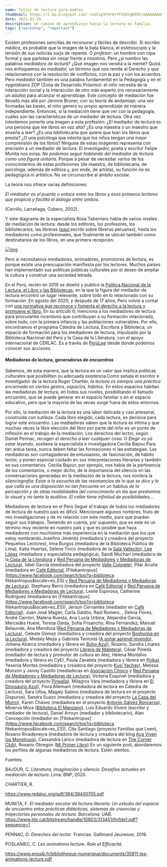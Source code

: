 ```yaml
---
name: Taller de lectura para madres
thumbnail: https://1.bp.blogspot.com/-CoUI1pSF4Y0/YFhZGVgD9OI/AAAAAAAAPo4/PKqCzPORYHUhXmvvxNSxTHEgbeuevuqZACLcBGAsYHQ/w640-h310/Captura%2Bde%2Bpantalla%2B2021-03-22%2Ba%2Blas%2B9.43.58.png
date: 2023-03-20
description: Un camino de aprendizaje hacia la lectura en familia.
tags: ["workshop", "important"]
---
```


Existen profesiones sencillas de reconocer y fáciles de describir. Si escribo *médico*, es probable que la imagen de la bata blanca, el estetoscopio y la tensión de sus noticias surja de repente. O *profesor*: un hombre con ropa formal y que parlotea sin cesar frente a nosotros. 
Pero ¿si nombro las palabras *mediadora de lectura*? ¿Qué imagen nos vendrá a la mente? Quizá nos enfoquemos en *mediador,* un término que nos remite al Derecho y que relacionamos con la resolución de conflictos, con la paz y con los acuerdos. Pero *mediador* también es una palabra fundamental en la Pedagogía y en el vygotskiano ZDP (Zona de Desarrollo Próximo): el niño necesita de la interacción social y la interacción de otro más experto (no necesariamente un adulto) para alcanzar el aprendizaje. Este concepto de mediación fue llevado más allá por Jerome Bruner, con su teoría de andamiaje: una vez formadas las bases, el niño genera su propio aprendizaje de manera independiente.
Entonces, si la mediación tiene que ver con la pedagogía, cuáles son las características de un mediador de lectura.
Otra vez intentemos ponerle una imagen a esta profesión: ¿El mediador de lectura es una persona que lee libros en voz alta? ¿Es una maestra o un maestro que enseña a leer? ¿Es una bibliotecaria que quiere que lean los libros que presta? ¿O una psicóloga que intenta que los niños tengan una mejor comprensión de los libros?
Ninguna de estas imágenes representa con precisión a un mediador de lectura. El investigador, poeta y escritor Felipe Munita nos avisa: *No podemos seguir hablando del mediador de lectura como una figura unitaria.* Porque a pesar de necesitar varios de los conocimientos de estas profesiones (de maestra, de bibliotecaria, de psicóloga, además de editora y, por ende, de artista), su función no es pedagógica ni artística. No se circunscribe al ámbito escolar.

La teoría nos ofrece varias definiciones:

*El mediador es el puente o enlace entre los libros y esos primeros lectores que propicia y facilita el diálogo entre ambos.*

(Cerrillo, Larrañaga, Cubero, 2002).

Y este diagrama de la especialista Rosa Tabernero habla de varios niveles de mediación de lectura: desde los editores, los profesores, los bibliotecarios, las libreras ([aquí ](https://draft.blogger.com/#)escribí sobre libreras peruanas), hasta los mediadores como profesionales, que finalmente se ubican también como destinatarios de los libros, en una primera recepción.

[![img](https://1.bp.blogspot.com/-dBIA-SXZu50/YFaGY0Uuh7I/AAAAAAAAPow/e10ty4hIaQsz46edyvLYD9zGcccM2dV_ACLcBGAsYHQ/w640-h546/Captura%2Bde%2Bpantalla%2B2021-03-21%2Ba%2Blas%2B0.33.37.png)](https://1.bp.blogspot.com/-dBIA-SXZu50/YFaGY0Uuh7I/AAAAAAAAPow/e10ty4hIaQsz46edyvLYD9zGcccM2dV_ACLcBGAsYHQ/s2048/Captura%2Bde%2Bpantalla%2B2021-03-21%2Ba%2Blas%2B0.33.37.png)

Pero si necesitamos mediadores, animadores, promotores de lectura, es porque existe una preocupación manifiesta por los lectores. Muchos países han implementado sus políticas públicas culturales por el deseo de ampliar la cultura y construir una sociedad letrada.

En el Perú, recién en 2018 se diseñó y publicó la [Política Nacional de la Lectura, el Libro y las Bibliotecas](https://draft.blogger.com/#), en la que la figura del mediador de lectura encontró un lugar relevante, sobre todo en lo relacionado con su formación. En agosto del 2020, y después de 17 años, Perú volvió a contar con [una normativa que reconoce y fomenta el derecho a la lectura y promueve el libro.](https://draft.blogger.com/#) En su artículo 6, menciona a los mediadores de lectura para procurarles incentivos que contribuyan a su formación relacionada, sobre todo, con la primera infancia y las poblaciones vulnerables. Por ello, encontramos el programa Cátedra de Lectura, Escritura y Biblioteca, un espacio de formación para los mediadores de lectura, impulsado por la Biblioteca Nacional del Perú y la Casa de la Literatura, con el apoyo internacional de CERLAC. Es a través de [PerúLee](https://draft.blogger.com/#) desde donde podemos conocer sus acciones.

#### Mediadoras de lectura, generadoras de *encuentros*

Sabemos, de esta manera, que la lectura es un valor que implica políticas culturales que posibiliten su adecuada existencia.Como señala el escritor e investigador de la lectura Roger Chartier, *la lectura es siempre una práctica encarnada en ciertos gestos, espacios, hábitos.*
En estos espacios habitan las mediadoras de lectura, en todos sus niveles, posibilitando el llamado *encuentro,* que se puede generar en el espacio familiar o en el espacio educativo, pero que la mayoría de las veces surge fuera de estos entornos.

Por ello, la mediación de la lectura es una labor delicada y casi artesanal, construida con sutileza. Cada libro elegido, cada lectura, es decisiva para lograr este *encuentro*. Las mediadoras saben que la lectura es íntima y que muchas veces la libre elección del libro por parte del niño es un punto de inflexión en el trabajo de la mediación. Los derechos del lector, según Daniel Pennac, recogen *el derecho a leer cualquier cosa*. O *Elegir es ya estar leyendo*, sostiene la especialista e investigadora Cecilia Bajour.Para tan ardua tarea, nunca deben faltar las formaciones ni las estrategias. Las mediadoras son contagiadoras de entusiasmo, de fascinación, de hábito lector, y ponen especial cuidado en sus interpretaciones literarias y también en sus comentarios. Cecilia Bajour, por ejemplo, nos habla de la pertinencia de los comentarios, o mejor dicho, de la importancia del silencio en las conversaciones generadas en la mediación de la lectura, nos nombra la *silenciografía:* *Estar a la escucha de las resonancias de lo que se dice y lo que calla es una disposición no tan frecuente en un* habitus *de la percepción y de otras modalidades del conocimiento en las que predomina lo visual y no tanto lo auditivo. El callar tiene infinitud de posibilidades...*

Mediadores de lectura en el Perú Seguir el trabajo de todos los mediadores de lectura de nuestro país es difícil. Mencionaré algunos nombres, fruto de mis investigaciones y de mi relación con este medio, para que puedan seguir sus trabajos. Teniendo en cuenta, por supuesto, que es este es un término muy reciente en nuestro país y que es posible que haya mediadores con muchísima más experiencia en la mediación que los que estoy nombrando.Josefina Jiménez (mediadora y creadora del proyecto Pequeños Lectores), Irina Burgos (mediadora de la Biblioteca Pública de Lima), Katia Huertas, Selene Tinco (mediadora de la [Sala Vallecito](https://www.facebook.com/Sala-de-lectura-Vallecito-Casa-Cultural-190967104280895?locale=es_ES)),[ Lee López](https://www.facebook.com/lee.lopez.509?locale=es_ES) (mediadora y especialista pedagógica), Sandi Muchari (mediadora de la[ Casa de la Literatura](https://www.facebook.com/CasaLiteratura?locale=es_ES) y [Red Peruana de Mediadores y Mediadoras de Lectura](https://www.facebook.com/redperuanademediacion)), Isbel García (mediadora del proyecto [Valle Colorete](https://www.facebook.com/ValleColorete?locale=es_ES)), Pilar Acuña (mediadora en [Café Editorial](https://www.facebook.com/Café-editorial-295306484356010), [Fitekantropus](https://www.facebook.com/search/top?q=biblioteca fitekantropus&locale=es_ES) y [Red Peruana de Mediadores y Mediadoras de Lectura](https://www.facebook.com/redperuanademediacion)), Stephany Berrú (mediadora en [Café Editorial](https://www.facebook.com/Café-editorial-295306484356010) y [Red Peruana de Mediadores y Mediadoras de Lectura](https://www.facebook.com/redperuanademediacion)), Leslie Espinosa, Catherine Rodríguez (mediadora en [Fitekantropus](https://www.facebook.com/search/top?q=biblioteca fitekantropus&locale=es_ES)), Jerson Cervantes (mediador en [Café Editorial](https://www.facebook.com/Café-editorial-295306484356010)), Juan José Magán, Carla Galdós, Raúl Romero, , Delma Flores, André Carrión, Malena Ruesta, Ana Lucía Urbina, Alejandra García, Mercedes Huere, Teresa Ojeda, Sofía Frisancho, Rina Fernández, Manuel Belaunde, Ana Mendoza  ([Red Peruana de Mediadores y Mediadoras de Lectura](https://www.facebook.com/redperuanademediacion)), Celeste Gómez (mediadora y creadora del proyecto [Bonhomía en la Lectura](https://www.facebook.com/bonhomiaenlalectura?locale=es_ES)), Medaly Mejía y Gabriela Tenicela ([A soñar aprendí leyendo](https://www.facebook.com/aprendileyendo.pe)), Johana Abarca (mediadora y librera en [Búho Azul](https://www.facebook.com/buhoazulcusco?locale=es_ES)),  Rosario, Sandra Linares (mediadora y creadora del proyecto [Librera de Maletera](https://www.facebook.com/LibreraDeMaletera?locale=es_ES)), César Pineda (mediador de lectura y promotor de cultura en Ate), Helena Montalvo (mediadora y librera en CyE), Paula Zavaleta (mediadora y librera en [Polka](https://www.facebook.com/polkarecomienda?locale=es_ES)), Yesenia Montes (mediadora y creadora del proyecto [Kusi Yachay](https://www.facebook.com/puriyninchik?locale=es_ES)), Melissa Monzón y Jenny Castillo (mediadoras en [Asociación Chisco](https://www.facebook.com/chiscoac?locale=es_ES) y [Red Peruana de Mediadores y Mediadoras de Lectura](https://www.facebook.com/redperuanademediacion)), Victoria Esquivel (mediadora y creadora del proyecto [Pirwalla](https://www.facebook.com/Pirwalla-Lectura-inclusiva-para-todos-110693941057649?locale=es_ES)), Milagros Vara (mediadora y librera en [El Dinosaurio Azul](https://www.facebook.com/El-dinosaurio-azul-1954151351366505?locale=es_ES)), Flora Allemant (mediadora de lectura en Cátedra de Lectura), Sara Ulloa, Magaly Sabino (mediadora de lectura en el proyecto Dispurse), Sandra Suazo (mediadora y creadora del proyecto [La Casa del Morro](https://www.facebook.com/La-casa-del-Morro-106984127760426?locale=es_ES)), Karen Chávez (mediadora en el proyecto [Antonio Gálvez Ronceros](https://www.facebook.com/AsociacionCulturalChincha?locale=es_ES)), Minerva Mora ([Biblioteca El Manzano](https://www.facebook.com/bibliotecaelmanzano?locale=es_ES)), Luis Eduardo Vivero (escritor y mediador de lectura), Daniel Arroyo (mediador y bibliotecario), Alan Concepción (mediador en [Fitekantropus](https://www.facebook.com/search/top?q=biblioteca fitekantropus&locale=es_ES)), Cita Santiago (proyecto Familias que Leen), Rosario Rivadeneyra (mediadora de lectura y creadora del blog [Aca Viven los Monstruos](https://www.instagram.com/acavivenlosmonstruos/)), Cassandra Larico (mediadora de lectura en [The Corner Club](https://www.instagram.com/cassleidoscopio/)), Rosario Obregón ([Mi Primer Libro](https://www.facebook.com/miprimerlibroperu)).En un siguiente post, abordaremos los perfiles de algunas mediadoras de lectura. Estén atentos. 



Fuentes:

BAJOUR, C. *Literatura, imaginación y silencio. Desafíos actuales en mediación de lectura*. Lima: BNP, 2020.

CHARTIER, R. 

https://www.redalyc.org/pdf/384/38400705.pdf


MUNITA, F. *El mediador escolar de lectura literaria. Un estudio del espacio de encuentro entre prácticas didácticas, sistemas de creencias y trayectorias personales de lectura. Barcelona: UAB.*
[https://www.tdx.cat/bitstream/handle/10803/313451/fm1de1.pdf?sequence=1
](https://www.tdx.cat/bitstream/handle/10803/313451/fm1de1.pdf?sequence=1)

PENNAC, D. *Derechos del lector*. Francias: Gallimard Jeunesse, 2016.

POSLANIEC, C. *Les animations lecture. Role et Efficacité*.

https://www.enssib.fr/bibliotheque-numerique/documents/35811-les-animations-lecture.pdf